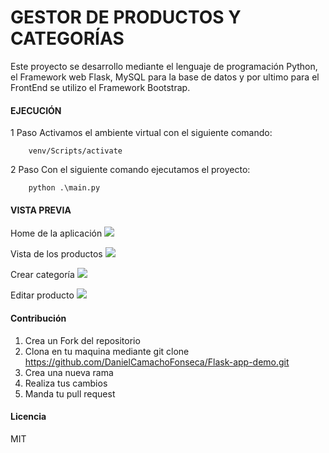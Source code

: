 # GESTOR DE PRODUCTOS Y CATEGORÍAS
Este proyecto se desarrollo mediante el lenguaje de programación Python, el Framework web Flask, MySQL para la base de datos y por ultimo para el FrontEnd se utilizo el Framework Bootstrap.

#### EJECUCIÓN
1 Paso
 Activamos el ambiente virtual con el siguiente comando: 
 
 		venv/Scripts/activate

2 Paso
Con el siguiente comando ejecutamos el proyecto:

		python .\main.py

#### VISTA PREVIA
Home de la aplicación 
![](https://scontent.fbog4-1.fna.fbcdn.net/v/t39.30808-6/270945552_4148341155265603_3710924589044288106_n.jpg?_nc_cat=109&ccb=1-5&_nc_sid=0debeb&_nc_ohc=Jg--o0FIzxEAX91G3W5&tn=yZdgI1KkOyoL7SZ_&_nc_ht=scontent.fbog4-1.fna&oh=00_AT9gkdo3OMmEcA_sVanG-vCn7bRdpJm2R0tCy7WZEaWp1w&oe=61D473BB)

Vista de los productos
![](https://scontent.fbog4-1.fna.fbcdn.net/v/t39.30808-6/270819717_4148341148598937_861767157265310751_n.jpg?_nc_cat=105&ccb=1-5&_nc_sid=0debeb&_nc_ohc=uy9hCACxKwIAX9IxezR&tn=yZdgI1KkOyoL7SZ_&_nc_ht=scontent.fbog4-1.fna&oh=00_AT9WQTAIh4nxvfOX2tDxf9quU_g3peyWW3U_J5gBOZPbag&oe=61D4ACEC)

Crear categoría
![](https://scontent.fbog4-1.fna.fbcdn.net/v/t39.30808-6/270123160_4148341145265604_6941595217365182001_n.jpg?_nc_cat=105&ccb=1-5&_nc_sid=0debeb&_nc_ohc=Fr5IjJkazrUAX_qyACQ&tn=yZdgI1KkOyoL7SZ_&_nc_ht=scontent.fbog4-1.fna&oh=00_AT-haq591frb6nw8zNLazr54_dQO3C_Mddep160A6Tpr6w&oe=61D4E51A)

Editar producto
![](https://scontent.fbog4-1.fna.fbcdn.net/v/t39.30808-6/270538719_4148341171932268_6060472020403012426_n.jpg?_nc_cat=103&ccb=1-5&_nc_sid=0debeb&_nc_ohc=p_J5iSmw1bAAX856qV-&_nc_ht=scontent.fbog4-1.fna&oh=00_AT_WotpF2QFSNo-XLqpiATTIkHLSYdMBWuygaScHAVbCFQ&oe=61D45DE6)

#### Contribución

   1. Crea un Fork del repositorio
   2. Clona en tu maquina mediante git clone https://github.com/DanielCamachoFonseca/Flask-app-demo.git
   3. Crea una nueva rama
   4. Realiza tus cambios
   5. Manda tu pull request

#### Licencia

MIT






